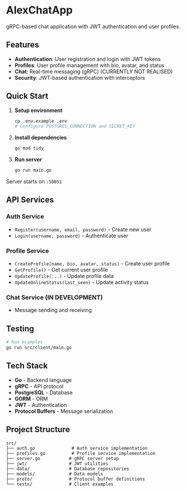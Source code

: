 # AlexChatApp

gRPC-based chat application with JWT authentication and user profiles.

## Features

- **Authentication**: User registration and login with JWT tokens
- **Profiles**: User profile management with bio, avatar, and status
- **Chat**: Real-time messaging (gRPC) (CURRENTLY NOT REALISED)
- **Security**: JWT-based authentication with interceptors

## Quick Start

1. **Setup environment**
   ```bash
   cp .env.example .env
   # Configure POSTGRES_CONNECTION and SECRET_KEY
   ```

2. **Install dependencies**
   ```bash
   go mod tidy
   ```

3. **Run server**
   ```bash
   go run main.go
   ```

Server starts on `:50051`

## API Services

### Auth Service
- `Register(username, email, password)` - Create new user
- `Login(username, password)` - Authenticate user

### Profile Service
- `CreateProfile(name, bio, avatar, status)` - Create user profile
- `GetProfile()` - Get current user profile
- `UpdateProfile(...)` - Update profile data
- `UpdateOnlineStatus(last_seen)` - Update activity status

### Chat Service (IN DEVELOPMENT)
- Message sending and receiving

## Testing

```bash
# Run examples
go run src/client/main.go
```

## Tech Stack

- **Go** - Backend language
- **gRPC** - API protocol
- **PostgreSQL** - Database
- **GORM** - ORM
- **JWT** - Authentication
- **Protocol Buffers** - Message serialization

## Project Structure

```
src/
├── auth.go              # Auth service implementation
├── profiles.go          # Profile service implementation  
├── server.go           # gRPC server setup
├── jwt/                # JWT utilities
├── data/               # Database repositories
├── models/             # Data models
├── proto/              # Protocol buffer definitions
└── tests/              # Client examples
```